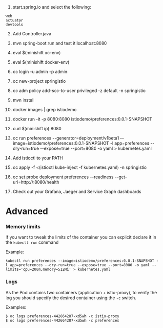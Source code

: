 
1. start.spring.io and select the following:
```
web
actuator
devtools
```

2. Add Controller.java 

3. mvn spring-boot:run and test it localhost:8080

4. eval $(minishift oc-env)

5. eval $(minishift docker-env)

6. oc login -u admin -p admin

7. oc new-project springistio

8. oc adm policy add-scc-to-user privileged -z default -n springistio

9. mvn install

10. docker images | grep istiodemo

11. docker run -it -p 8080:8080 istiodemo/preferences:0.0.1-SNAPSHOT

12. curl $(minishift ip):8080

13. oc run preferences --generator=deployment/v1beta1 --image=istiodemo/preferences:0.0.1-SNAPSHOT -l app=preferences --dry-run=true --expose=true --port=8080 -o yaml  > kubernetes.yaml

14. Add istioctl to your PATH

15. oc apply -f <(istioctl kube-inject -f kubernetes.yaml) -n springistio

16. oc set probe deployment preferences --readiness --get-url=http://:8080/health

17. Check out your Grafana, Jaeger and Service Graph dashboards


# Advanced

### Memory limits

If you want to tweak the limits of the container you can explicit declare it in the `kubectl run` command

Example:

    kubectl run preferences --image=istiodemo/preferences:0.0.1-SNAPSHOT -l app=preferences --dry-run=true --expose=true --port=8080 -o yaml --limits='cpu=200m,memory=512Mi' > kubernetes.yaml
    


### Logs

As the Pod contains two containers (application + istio-proxy), to verify the log you should specify the desired container using the `-c` switch.

Examples:

    $ oc logs preferences-442664287-xd5wh -c istio-proxy
    $ oc logs preferences-442664287-xd5wh -c preferences
    
